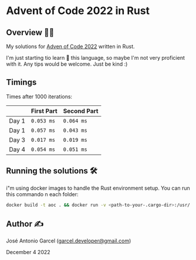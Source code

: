 # Advent of Code 2022 in Rust
## Overview :male_detective:

My solutions for [Adven of Code 2022](https://adventofcode.com/) written in Rust.

I'm just starting tio learn 📖 this language, so maybe I'm not very proficient with it. Any tips would be welcome. Just be kind :)

## Timings
Times after 1000 iterations:

|       | First Part | Second Part |
|-------|------------|-------------|
| Day 1 | `0.053 ms`   | `0.064 ms`    |
| Day 1 | `0.057 ms`   | `0.043 ms`    |
| Day 3 | `0.017 ms`   | `0.019 ms`    |
| Day 4 | `0.054 ms`   | `0.051 ms`    |

## Running the solutions 🛠
i"m using docker images to handle the Rust environment setup. You can run this commando n each folder:

```bash
docker build -t aoc . && docker run -v <path-to-your-.cargo-dir>:/usr/.cargo aoc
```

## Author :writing_hand:
José Antonio Garcel (garcel.developer@gmail.com)

December 4 2022
